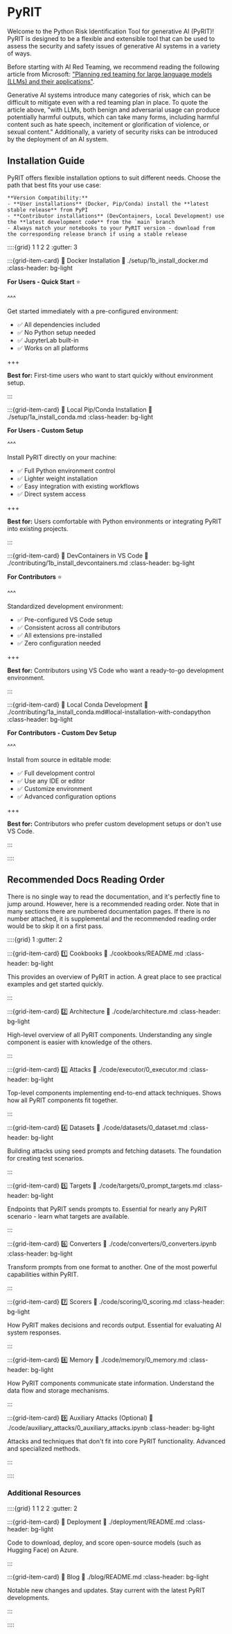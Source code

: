 # PyRIT

Welcome to the Python Risk Identification Tool for generative AI (PyRIT)! PyRIT is designed to be a flexible and extensible tool that can be used to assess the security and safety issues of generative AI systems in a variety of ways.

Before starting with AI Red Teaming, we recommend reading the following article from Microsoft:
["Planning red teaming for large language models (LLMs) and their applications"](https://learn.microsoft.com/en-us/azure/ai-services/openai/concepts/red-teaming).

Generative AI systems introduce many categories of risk, which can be difficult to mitigate even with a red teaming
plan in place. To quote the article above, "with LLMs, both benign and adversarial usage can produce
potentially harmful outputs, which can take many forms, including harmful content such as hate speech,
incitement or glorification of violence, or sexual content." Additionally, a variety of security risks
can be introduced by the deployment of an AI system.

## Installation Guide

PyRIT offers flexible installation options to suit different needs. Choose the path that best fits your use case:

```{important}
**Version Compatibility:**
- **User installations** (Docker, Pip/Conda) install the **latest stable release** from PyPI
- **Contributor installations** (DevContainers, Local Development) use the **latest development code** from the `main` branch
- Always match your notebooks to your PyRIT version - download from the corresponding release branch if using a stable release
```

::::{grid} 1 1 2 2
:gutter: 3

:::{grid-item-card} 🐋 Docker Installation
:link: ./setup/1b_install_docker.md
:class-header: bg-light

**For Users - Quick Start** ⭐

^^^

Get started immediately with a pre-configured environment:

- ✅ All dependencies included
- ✅ No Python setup needed  
- ✅ JupyterLab built-in
- ✅ Works on all platforms

+++

**Best for:** First-time users who want to start quickly without environment setup.

:::

:::{grid-item-card} 🐍 Local Pip/Conda Installation
:link: ./setup/1a_install_conda.md
:class-header: bg-light

**For Users - Custom Setup**

^^^

Install PyRIT directly on your machine:

- ✅ Full Python environment control
- ✅ Lighter weight installation
- ✅ Easy integration with existing workflows
- ✅ Direct system access

+++

**Best for:** Users comfortable with Python environments or integrating PyRIT into existing projects.

:::

:::{grid-item-card} 🐋 DevContainers in VS Code
:link: ./contributing/1b_install_devcontainers.md
:class-header: bg-light

**For Contributors** ⭐

^^^

Standardized development environment:

- ✅ Pre-configured VS Code setup
- ✅ Consistent across all contributors
- ✅ All extensions pre-installed
- ✅ Zero configuration needed

+++

**Best for:** Contributors using VS Code who want a ready-to-go development environment.

:::

:::{grid-item-card} 🐍 Local Conda Development
:link: ./contributing/1a_install_conda.md#local-installation-with-condapython
:class-header: bg-light

**For Contributors - Custom Dev Setup**

^^^

Install from source in editable mode:

- ✅ Full development control
- ✅ Use any IDE or editor
- ✅ Customize environment
- ✅ Advanced configuration options

+++

**Best for:** Contributors who prefer custom development setups or don't use VS Code.

:::

::::

## Recommended Docs Reading Order

There is no single way to read the documentation, and it's perfectly fine to jump around. However, here is a recommended reading order. Note that in many sections there are numbered documentation pages. If there is no number attached, it is supplemental and the recommended reading order would be to skip it on a first pass.

::::{grid} 1
:gutter: 2

:::{grid-item-card} 1️⃣ Cookbooks
:link: ./cookbooks/README.md
:class-header: bg-light

This provides an overview of PyRIT in action. A great place to see practical examples and get started quickly.

:::

:::{grid-item-card} 2️⃣ Architecture
:link: ./code/architecture.md
:class-header: bg-light

High-level overview of all PyRIT components. Understanding any single component is easier with knowledge of the others.

:::

:::{grid-item-card} 3️⃣ Attacks
:link: ./code/executor/0_executor.md
:class-header: bg-light

Top-level components implementing end-to-end attack techniques. Shows how all PyRIT components fit together.

:::

:::{grid-item-card} 4️⃣ Datasets
:link: ./code/datasets/0_dataset.md
:class-header: bg-light

Building attacks using seed prompts and fetching datasets. The foundation for creating test scenarios.

:::

:::{grid-item-card} 5️⃣ Targets
:link: ./code/targets/0_prompt_targets.md
:class-header: bg-light

Endpoints that PyRIT sends prompts to. Essential for nearly any PyRIT scenario - learn what targets are available.

:::

:::{grid-item-card} 6️⃣ Converters
:link: ./code/converters/0_converters.ipynb
:class-header: bg-light

Transform prompts from one format to another. One of the most powerful capabilities within PyRIT.

:::

:::{grid-item-card} 7️⃣ Scorers
:link: ./code/scoring/0_scoring.md
:class-header: bg-light

How PyRIT makes decisions and records output. Essential for evaluating AI system responses.

:::

:::{grid-item-card} 8️⃣ Memory
:link: ./code/memory/0_memory.md
:class-header: bg-light

How PyRIT components communicate state information. Understand the data flow and storage mechanisms.

:::

:::{grid-item-card} 9️⃣ Auxiliary Attacks (Optional)
:link: ./code/auxiliary_attacks/0_auxiliary_attacks.ipynb
:class-header: bg-light

Attacks and techniques that don't fit into core PyRIT functionality. Advanced and specialized methods.

:::

::::

### Additional Resources

::::{grid} 1 1 2 2
:gutter: 2

:::{grid-item-card} 🚀 Deployment
:link: ./deployment/README.md
:class-header: bg-light

Code to download, deploy, and score open-source models (such as Hugging Face) on Azure.

:::

:::{grid-item-card} 📰 Blog
:link: ./blog/README.md
:class-header: bg-light

Notable new changes and updates. Stay current with the latest PyRIT developments.

:::

::::
